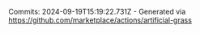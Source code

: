 Commits: 2024-09-19T15:19:22.731Z - Generated via https://github.com/marketplace/actions/artificial-grass
<br>
